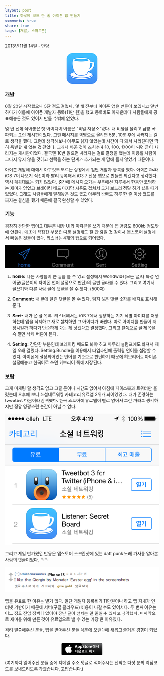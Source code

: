 ```yaml
---
layout: post
title: 하루에 코드 한 줄 아이폰 앱 만들기
comments: true
share: true
tags: [개발, 스마트폰]
---
```

<p class="meta">2013년 11월 14일 - 안양</p>

<a href="https://appsto.re/us/L02fS.i" target="_blank"><img style="display: block;margin-left: auto;margin-right: auto;" src="/images/Icon-Small-50@2x.png"></a>

### 개발 

8월 23일 시작했으니 3달 정도 걸렸다. 몇 해 전부터 아이폰 앱을 만들어 보겠다고 말만 하다가 여름에 아이폰 개발자 등록(11만 원)을 했고 등록비도 아까운데다 사람들에게 공표해놓은 것도 있어서 만들 수밖에 없었다. 

몇 년 전에 적어놓은 첫 아이디어 이름은 "비밀 저장소"였다. 내 비밀을 올리고 금방 폭파되는 그런 게시판이었다. 그땐 메시지를 익명으로 올리면 5분, 10분 후에 사라지는 걸로 생각을 했다. 그런데 생각해보니 아무도 읽지 않았는데 시간이 다 돼서 사라진다면 딱히 특별할 게 없는 것 같았다. 그래서 바꾼 것이 조회수가 10, 100, 1000이 되면 글이 사라지는 게시판이었다. 결국엔 10번 읽으면 사라지는 걸로 결정을 했는데 이용할 사람이 그다지 많지 않을 것이고 선택을 하는 단계가 추가되는 게 맘에 들지 않았기 때문이다.

아이폰 개발에 대해서 아무것도 모르는 상황에서 일단 개발자 등록을 했다. 아이폰 5s와 iOS 7이 나오기 직전이라 빨리 등록해서 iOS 7 전용 앱으로 만들면 되겠다고 생각했다. 역시 계획대로는 되지 않았다. 중간에 메시지 오가는 부분에선 지루해서 한동안 코딩하는 재미가 없었고 브레이킹 배드 마지막 시즌도 겹쳐서 그거 보느라 정말 하기 싫을 때가 있었다. 그래도 사람들에게 말해놓은 것도 있고 아무리 바빠도 하루 한 줄 이상 코드를 짜자는 결심을 했기 때문에 결국 완성할 수 있었다.

### 기능

굉장히 간단한 앱이고 대부분 내장 UI와 아이콘을 쓰기 때문에 앱 용량도 600kb 정도밖에 안된다. 애초에 복잡한 부분은 따로 설명해도 잘 안 읽을 것 같아서 앱스토어 설명에서 빼놓은 것들이 있다. 리스너는 4개의 탭으로 되어있다.

<img src="/images/listener_tab.png">

1. **home:** 다른 사람들이 쓴 글을 볼 수 있고 설정에서 Worldwide(모든 글)나 특정 언어군(글쓴이의 아이폰 언어 설정으로 판단)의 글만 골라볼 수 있다. 그리고 여기서 글쓰기와 다른 사람 글에 댓글을 쓸 수 있다. (500자)

2. **Comment:** 내 글에 달린 댓글을 볼 수 있다. 읽지 않은 댓글 숫자를 배지로 표시해준다.

3. **Sent:** 내가 쓴 글 목록. 리스너에서는 iOS 7에서 권장하는 기기 식별 아이디를 저장하는데 앱을 삭제하고 새로 설치하면 그 아이디가 바뀐다. 따로 아이디를 만들어 저장시킬까 하다가 단순하게 가는 게 낫겠다고 결정했다. 그리고 왼쪽으로 글 제목을 슥 밀면 삭제 버튼이 뜬다. 

4. **Setting:** 간단한 부분인데 브레이킹 배드도 봐야 하고 마무리 슬럼프에도 빠져서 제일 오래 걸렸다. Setting.Bundle을 이용해서 타임라인에 출력될 언어를 설정할 수 있다. 아이폰에 설정되어있는 언어를 기준으로 판단하기 때문에 히브리어로 아이폰 설정해놓고 한국어로 쓰면 히브리어 쪽에 저장된다. 

### 보람

크게 마케팅 할 생각도 없고 그럴 돈이나 시간도 없어서 아침에 페이스북과 트위터만 올렸는데 오후에 보니 소셜네트워킹 카테고리 유료앱 2위가 되어있었다. 내가 존경하는 tweetbot 다음이라 감격했다. 한국 스토어에 유료앱이 별로 없어서 그런 거라고 생각하지만 정말 영광스런 순간이 아닐 수 없다. 

<img src="/images/listener_ranking.png">

그리고 제일 반가웠던 반응은 앱스토어 스크린샷에 있는 daft punk 노래 가사를 알아본 사람의 댓글이었다. ㅋㅋ 

<img src="/images/moroder.png">

앱을 유료로 한 이유는 별거 없다. 일단 개발자 등록비가 11만원이나 하고 앱 자체가 인터넷 기반이기 때문에 서버(구글 클라우드) 비용이 나갈 수도 있어서다. 두 번째 이유는 어느 정도 진입 장벽이 있어야 장난 글이 넘치는 걸 줄일 수 있다고 생각했다. 마지막으로 재미를 위해 만든 것이 유료앱으로 낼 수 있는 가장 큰 이유였다.  

격려 말씀해주신 분들, 앱을 받아주신 분들 덕분에 오랜만에 새롭고 즐거운 경험이 되었다. 

<a href="https://itunes.apple.com/kr/app/listener-secret-board/id739732773" target="_blank"><img style="display: block;margin-left: auto;margin-right: auto;" src="/images/Download_on_the_App_Store_Badge_KR_135x40.png"></a>

(여기까지 읽어주신 분들 중에 이메일 주소 댓글로 적어주시는 선착순 다섯 분께 리딤코드를 보내드리도록 하겠습니다. 고맙습니다.)